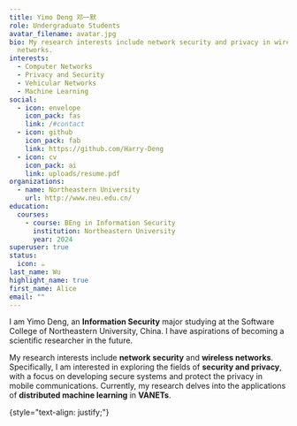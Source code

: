 ```yaml
---
title: Yimo Deng 邓一默
role: Undergraduate Students
avatar_filename: avatar.jpg
bio: My research interests include network security and privacy in wireless
  networks.
interests:
  - Computer Networks
  - Privacy and Security
  - Vehicular Networks
  - Machine Learning
social:
  - icon: envelope
    icon_pack: fas
    link: /#contact
  - icon: github
    icon_pack: fab
    link: https://github.com/Harry-Deng
  - icon: cv
    icon_pack: ai
    link: uploads/resume.pdf
organizations:
  - name: Northeastern University
    url: http://www.neu.edu.cn/
education:
  courses:
    - course: BEng in Information Security
      institution: Northeastern University
      year: 2024
superuser: true
status:
  icon: ☕️
last_name: Wu
highlight_name: true
first_name: Alice
email: ""
---
```

I am Yimo Deng, an **Information Security** major studying at the Software College of Northeastern University, China. I have aspirations of becoming a scientific researcher in the future.

My research interests include **network security** and **wireless networks**. Specifically, I am interested in exploring the fields of **security and privacy**, with a focus on developing secure systems and protect the privacy in mobile communications. Currently, my research delves into the applications of **distributed machine learning** in **VANETs**.

{style="text-align: justify;"}